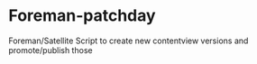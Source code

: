 # Foreman-patchday
Foreman/Satellite Script to create new contentview versions and promote/publish those
